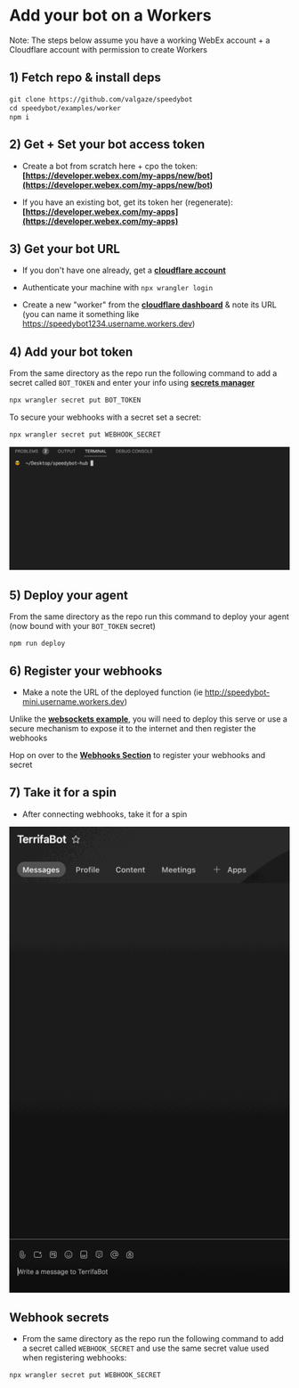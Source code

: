 # Add your bot on a Workers

Note: The steps below assume you have a working WebEx account + a Cloudflare account with permission to create Workers

## 1) Fetch repo & install deps

```
git clone https://github.com/valgaze/speedybot
cd speedybot/examples/worker
npm i
```

## 2) Get + Set your bot access token

- Create a bot from scratch here + cpo the token: **[https://developer.webex.com/my-apps/new/bot](https://developer.webex.com/my-apps/new/bot)**

- If you have an existing bot, get its token her (regenerate): **[https://developer.webex.com/my-apps](https://developer.webex.com/my-apps)**

## 3) Get your bot URL

- If you don't have one already, get a **[cloudflare account](https://dash.cloudflare.com/sign-up)**

- Authenticate your machine with `npx wrangler login`

- Create a new "worker" from the **[cloudflare dashboard](https://dash.cloudflare.com)** & note its URL (you can name it something like https://speedybot1234.username.workers.dev)

## 4) Add your bot token

From the same directory as the repo run the following command to add a secret called `BOT_TOKEN` and enter your info using **[secrets manager](https://blog.cloudflare.com/workers-secrets-environment/#supporting-secrets)**

```sh
npx wrangler secret put BOT_TOKEN
```

To secure your webhooks with a secret set a secret:

```sh
npx wrangler secret put WEBHOOK_SECRET
```

![image](https://raw.githubusercontent.com/valgaze/speedybot-utils/main/assets/various/worker_secret.gif)

## 5) Deploy your agent

From the same directory as the repo run this command to deploy your agent (now bound with your `BOT_TOKEN` secret)

```
npm run deploy
```

## 6) Register your webhooks

- Make a note the URL of the deployed function (ie http://speedybot-mini.username.workers.dev)

Unlike the **[websockets example](https://speedybot.js.org/examples/speedybot-starter/README)**, you will need to deploy this serve or use a secure mechanism to expose it to the internet and then register the webhooks

Hop on over to the **[Webhooks Section](https://speedybot.js.org/webhooks)** to register your webhooks and secret

## 7) Take it for a spin

- After connecting webhooks, take it for a spin

<img src="https://raw.githubusercontent.com/valgaze/speedybot-utils/main/assets/various/first_spin.gif" />

## Webhook secrets

- From the same directory as the repo run the following command to add a secret called `WEBHOOK_SECRET` and use the same secret value used when registering webhooks:

```sh
npx wrangler secret put WEBHOOK_SECRET
```
